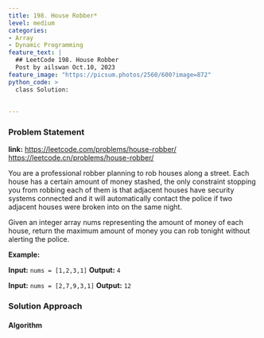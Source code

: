 ```yaml
---
title: 198. House Robber*
level: medium
categories:
- Array
- Dynamic Programming
feature_text: |
  ## LeetCode 198. House Robber
  Post by ailswan Oct.10, 2023
feature_image: "https://picsum.photos/2560/600?image=872"
python_code: >
  class Solution:
        
   
---
```


### Problem Statement
**link:**
https://leetcode.com/problems/house-robber/
https://leetcode.cn/problems/house-robber/
 
You are a professional robber planning to rob houses along a street. Each house has a certain amount of money stashed, the only constraint stopping you from robbing each of them is that adjacent houses have security systems connected and it will automatically contact the police if two adjacent houses were broken into on the same night.

Given an integer array nums representing the amount of money of each house, return the maximum amount of money you can rob tonight without alerting the police.


**Example:**

**Input:** `nums = [1,2,3,1]`
**Output:** `4`
 
**Input:** `nums = [2,7,9,3,1]`
**Output:** `12`
 

### Solution Approach
 
#### Algorithm
 